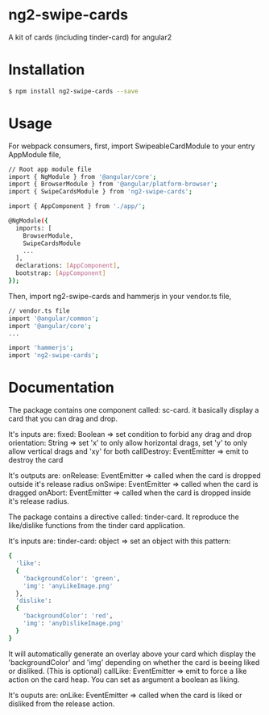 # ng2-swipe-cards
A kit of cards (including tinder-card) for angular2

# Installation
```bash
$ npm install ng2-swipe-cards --save
```

# Usage

For webpack consumers, first, import SwipeableCardModule to your entry AppModule file,

```bash
// Root app module file
import { NgModule } from '@angular/core';
import { BrowserModule } from '@angular/platform-browser';
import { SwipeCardsModule } from 'ng2-swipe-cards';

import { AppComponent } from './app/';

@NgModule({
  imports: [
    BrowserModule,
    SwipeCardsModule
    ...
  ],
  declarations: [AppComponent],
  bootstrap: [AppComponent]
});
```

Then, import ng2-swipe-cards and hammerjs in your vendor.ts file,
```bash
// vendor.ts file
import '@angular/common';
import '@angular/core';
...

import 'hammerjs';
import 'ng2-swipe-cards';
```

# Documentation

The package contains one component called: sc-card. it basically display a card that you can drag and drop.

It's inputs are:
fixed: Boolean => set condition to forbid any drag and drop
orientation: String => set 'x' to only allow horizontal drags, set 'y' to only allow vertical drags and 'xy' for both
callDestroy: EventEmitter => emit to destroy the card

It's outputs are:
onRelease: EventEmitter => called when the card is dropped outside it's release radius
onSwipe: EventEmitter => called when the card is dragged
onAbort: EventEmitter => called when the card is dropped inside it's release radius.


The package contains a directive called: tinder-card. It reproduce the like/dislike functions from the tinder card application.

It's inputs are:
tinder-card: object => set an object with this pattern:
```bash
{
  'like':
  {
    'backgroundColor': 'green',
    'img': 'anyLikeImage.png'
  },
  'dislike':
  {
    'backgroundColor': 'red',
    'img': 'anyDislikeImage.png'
  }
}
```
It will automatically generate an overlay above your card which display the 'backgroundColor' and 'img' depending on whether the card is beeing liked or disliked. (This is optional)
callLike: EventEmitter => emit to force a like action on the card heap. You can set as argument a boolean as liking.

It's ouputs are:
onLike: EventEmitter => called when the card is liked or disliked from the release action.

